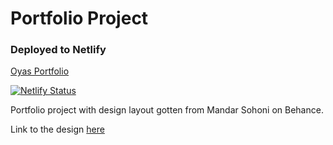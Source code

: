 # Portfolio Project

### Deployed to Netlify

[Oyas Portfolio](https://oyas.netlify.app)


 [![Netlify Status](https://api.netlify.com/api/v1/badges/11f631a6-dd23-4a55-be2f-7e7bf8b8523f/deploy-status)](https://app.netlify.com/sites/oyas/deploys)


Portfolio project with design layout gotten from Mandar Sohoni on Behance.

Link to the design [here](https://www.behance.net/gallery/89750377/Free-Portfolio-Landing-Page-Template-Adobe-XD)
